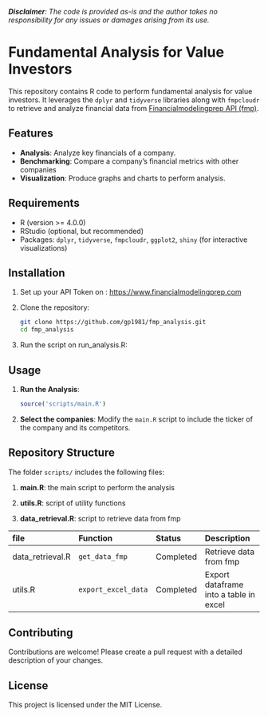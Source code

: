 ***Disclaimer**: The code is provided as-is and the author takes no responsibility for any issues or damages arising from its use.*

# Fundamental Analysis for Value Investors

This repository contains R code to perform fundamental analysis for value investors. It leverages the `dplyr` and `tidyverse` libraries along with `fmpcloudr` to retrieve and analyze financial data from [Financialmodelingprep API (fmp)](https://financialmodelingprep.com/developer/docs/).

## Features

- **Analysis**: Analyze key financials of a company.
- **Benchmarking**: Compare a company’s financial metrics with other companies
- **Visualization**: Produce graphs and charts to perform analysis.


## Requirements

- R (version >= 4.0.0)
- RStudio (optional, but recommended)
- Packages: `dplyr`, `tidyverse`, `fmpcloudr`, `ggplot2`, `shiny` (for interactive visualizations)

## Installation

1. Set up your API Token on : https://www.financialmodelingprep.com


2. Clone the repository:
    ```bash
    git clone https://github.com/gp1981/fmp_analysis.git
    cd fmp_analysis
    ```
    
3. Run the script on run_analysis.R:

## Usage

1. **Run the Analysis**:
    ```R
    source('scripts/main.R')
    ```

2. **Select the companies**:
    Modify the `main.R` script to include the ticker of the company and its competitors.

## Repository Structure

The folder `scripts/` includes the following files:

1. **main.R**: the main script to perform the analysis

2. **utils.R**: script of utility functions

3. **data_retrieval.R**: script to retrieve data from fmp


| file             | Function     | Status    | Description            |
|:-----------------|:-------------|:----------|:-----------------------|
| data_retrieval.R | `get_data_fmp` | Completed | Retrieve data from fmp |
| utils.R | `export_excel_data` | Completed | Export dataframe into a table in excel |
                            

## Contributing

Contributions are welcome! Please create a pull request with a detailed description of your changes.

## License

This project is licensed under the MIT License.

